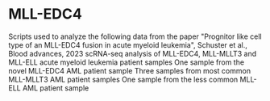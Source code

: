 # MLL-EDC4
Scripts used to analyze the following data from the paper "Prognitor like cell type of an MLL-EDC4 fusion in acute myeloid leukemia", Schuster et al., Blood advances, 2023
scRNA-seq analysis of MLL-EDC4, MLL-MLLT3 and MLL-ELL acute myeloid leukemia patient samples
One sample from the novel MLL-EDC4 AML patient sample
Three samples from most common MLL-MLLT3 AML patient samples
One sample from the less common MLL-ELL AML patient sample
